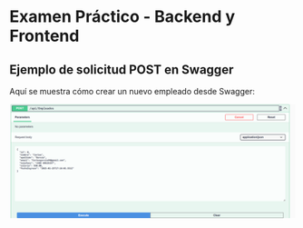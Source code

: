 # Examen Práctico - Backend y Frontend

## Ejemplo de solicitud POST en Swagger

Aquí se muestra cómo crear un nuevo empleado desde Swagger:

![Solicitud POST en Swagger](Capturas/swagger_post.png)
